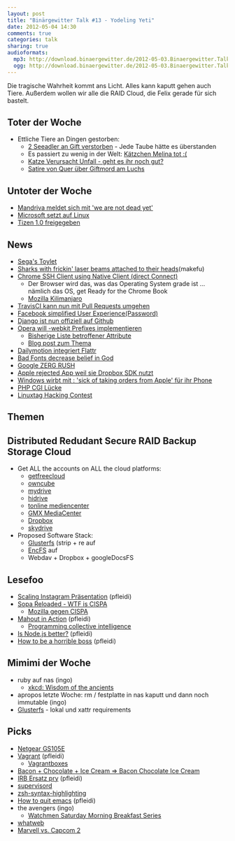 ```yaml
---
layout: post
title: "Binärgewitter Talk #13 - Yodeling Yeti"
date: 2012-05-04 14:30
comments: true
categories: talk
sharing: true
audioformats:
  mp3: http://download.binaergewitter.de/2012-05-03.Binaergewitter.Talk.13.mp3
  ogg: http://download.binaergewitter.de/2012-05-03.Binaergewitter.Talk.13.ogg
---
```

Die tragische Wahrheit kommt ans Licht. Alles kann kaputt gehen auch Tiere. Außerdem wollen wir alle die RAID Cloud, die
Felix gerade für sich bastelt.

## Toter der Woche

- Ettliche Tiere an Dingen gestorben:
    * [2 Seeadler an Gift verstorben](http://www.shz.de/nachrichten/top-thema/article/111/gift-attacke-seeadler-paar-liegt-tot-unter-baum.html ) - Jede Taube hätte es überstanden
    * Es passiert zu wenig in der Welt: [Kätzchen Melina tot :(](
http://www.rp-online.de/niederrhein-nord/emmerich/nachrichten/kaetzchen-melina-ist-tot-1.2804216 )
    * [Katze Verursacht Unfall - geht es ihr noch gut?](
http://www.oe24.at/oesterreich/chronik/tirol/Katze-verursacht-Radunfall-Tiroler-tot/63754260 )
    * [Satire von Quer über Giftmord am Luchs](http://www.youtube.com/watch?v=jwXoA9KhGIY )

## Untoter der Woche

- [Mandriva meldet sich mit 'we are not dead yet'](http://ostatic.com/blog/mandriva-receives-reprieve-future-still-uncertain )
- [Microsoft setzt auf Linux](http://www.pro-linux.de/news/1/18328/microsoft-setzt-bei-skype-auf-linux.html)
- [Tizen 1.0 freigegeben](http://www.pro-linux.de/news/1/18317/tizen-10-quellcode-und-sdk-verfuegbar.html)

## News

- [Sega's Toylet]( http://mashable.com/2012/04/30/toylet/ )
- [Sharks with frickin' laser beams attached to their heads](http://www.wired.com/gadgetlab/2012/05/wicked-lasers-shark/
)(makefu)
- [Chrome SSH Client using Native Client (direct Connect)](
https://chrome.google.com/webstore/detail/pnhechapfaindjhompbnflcldabbghjo )
    * Der Browser wird das, was das Operating System grade ist ... nämlich das OS, get Ready for the Chrome Book
    * [Mozilla
Kilimanjaro](http://www.heise.de/newsticker/meldung/Mozilla-Kilimanjaro-Einheitlichkeit-fuer-Firefox-Co-1566498.html )
- [TravisCI kann nun mit Pull Requests umgehen]( http://about.travis-ci.org/blog/announcing-pull-request-support/ )
- [Facebook simplified User Experience(Password)]( http://www.labnol.org/internet/facebook-account-passwords/21241/ )
- [Django ist nun offiziell auf Github](
https://groups.google.com/forum/?fromgroups#!topic/django-developers/9--P57ezyBs )
- [Opera will -webkit Prefixes implementieren](
http://www.netmagazine.com/news/opera-confirms-webkit-prefix-usage-121923 )
    * [Bisherige Liste betroffener Attribute](
http://dev.opera.com/articles/view/opera-mobile-emulator-experimental-webkit-prefix-support/ )
    * [Blog post zum Thema]( http://www.webkitbits.com/post/22222538210/why-o-why )
- [Dailymotion integriert Flattr]( http://blog.flattr.net/2012/05/dailymotion-flattr-integration/ )
- [Bad Fonts decrease belief in God]( http://epiphenom.fieldofscience.com/2012/04/bad-fonts-decrease-belief-in-god.html
)
- [Google ZERG RUSH]( https://www.google.com/search?aq=f&sourceid=chrome&ie=UTF-8&q=zerg+rush )
- [Apple rejected App weil sie Dropbox SDK nutzt](
http://www.appleinsider.com/articles/12/05/02/dropbox_working_with_apple_to_resolve_app_rejection_issue.html )
- [Windows wirbt mit : 'sick of taking orders from Apple' für ihr Phone](
http://www.neowin.net/news/windows-phone-boost-as-carriers-sick-of-taking-orders-from-apple )
- [PHP CGI Lücke](http://www.heise.de/newsticker/meldung/Gefahr-durch-offene-PHP-Luecke-1567433.html)
- [Linuxtag Hacking Contest](http://www.linuxtag.org/2012/de/meldung/article/linuxtag-startet-erste-vorrunde-zum-hacking-contest.html)

## Themen

## Distributed Redudant Secure RAID Backup Storage Cloud

- Get ALL the accounts on ALL the cloud platforms:
    * [getfreecloud](http://getfreecloud.com/)
    * [owncube](https://owncube.com/)
    * [mydrive](http://www.mydrive.net/)
    * [hidrive](https://www.free-hidrive.com/)
    * [tonline mediencenter](https://mediencenter.t-online.de/)
    * [GMX MediaCenter](http://www.gmx.net/produkte/mediacenter/)
    * [Dropbox](https://www.dropbox.com/)
    * [skydrive](https://skydrive.live.com/)
- Proposed Software Stack:
    * [Glusterfs](http://www.gluster.org/) (strip + re auf
    * [EncFS](http://www.arg0.net/encfs) auf
    * Webdav + Dropbox + googleDocsFS

## Lesefoo

- [Scaling Instagram Präsentation]( http://speakerdeck.com/u/mikeyk/p/scaling-instagram ) (pfleidi)
- [Sopa Reloaded - WTF is CISPA]( http://allthingsd.com/20120501/wtf-is-cispa/ )
    * [Mozilla gegen CISPA]( http://www.netzwelt.de/news/92080-cispa-mozilla-foundation-kritisiert-gesetzentwurf.html )
- [Mahout in Action]( http://www.amazon.de/gp/product/1935182684/ref=as_li_ss_tl?ie=UTF8&tag=retinacast-21 ) (pfleidi)
    * [Programming collective intelligence](
http://www.amazon.de/gp/product/0596529325/ref=as_li_ss_tl?ie=UTF8&tag=retinacast-21 )
- [Is Node.js better?]( http://brixen.io/2012/4/9/is_node_js_better ) (pfleidi)
- [How to be a horrible boss]( http://diegobasch.com/how-to-be-a-horrible-boss ) (pfleidi)

## Mimimi der Woche

- ruby auf nas (ingo)
    * [xkcd: Wisdom of the ancients]( http://xkcd.com/979/ )
- apropos letzte Woche: rm / festplatte in nas kaputt und dann noch immutable (ingo)
- [Glusterfs](http://www.gluster.org/) - lokal und xattr requirements

## Picks
- [Netgear GS105E]( http://www.amazon.de/dp/B002U08F2S/?tag=krebsco-21 )
- [Vagrant]( http://vagrantup.com/ ) (pfleidi)
    * [Vagrantboxes]( http://www.vagrantbox.es/ )
- [Bacon + Chocolate + Ice Cream => Bacon Chocolate Ice Cream](http://www.wikihow.com/Make-Bacon-Chocolate-Ice-Cream )
- [IRB Ersatz pry]( http://pry.github.com/ ) (pfleidi)
- [supervisord](http://supervisord.org/ )
- [zsh-syntax-highlighting](https://github.com/zsh-users/zsh-syntax-highlighting )
- [How to quit emacs]( https://ccrma.stanford.edu/guides/package/emacs/emacs.html ) (pfleidi)
- the avengers (ingo)
    * [Watchmen Saturday Morning Breakfast Series](http://www.newgrounds.com/portal/view/485797 )
- [whatweb](https://github.com/urbanadventurer/WhatWeb )
- [Marvell vs. Capcom 2]( http://en.wikipedia.org/wiki/Marvel_Vs._Capcom_2 )



